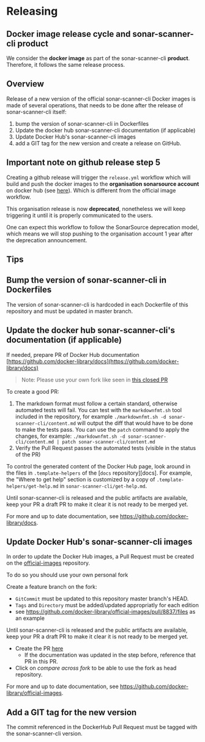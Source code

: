 # Releasing

Docker image release cycle and sonar-scanner-cli product
---
We consider the **docker image** as part of the sonar-scanner-cli **product**. Therefore, it follows the same release process.

Overview
--------

Release of a new version of the official sonar-scanner-cli Docker images is made of several operations, that needs to be done after the release of sonar-scanner-cli itself:

1. bump the version of sonar-scanner-cli in Dockerfiles
3. Update the docker hub sonar-scanner-cli documentation (if applicable)
4. Update Docker Hub's sonar-scanner-cli images
5. add a GIT tag for the new version and create a release on GitHub.

## Important note on github release step 5

Creating a github release will trigger the `release.yml` workflow which will build and push the docker images to the **organisation sonarsource account** on docker hub (see [here](https://hub.docker.com/u/sonarsource)). Which is different from the official image workflow.

This organisation release is now **deprecated**, nonetheless we will keep triggering it until it is properly communicated to the users.

One can expect this workflow to follow the SonarSource deprecation model, which means we will stop pushing to the organisation account 1 year after the deprecation announcement.

## Tips
Bump the version of sonar-scanner-cli in Dockerfiles
-----------------------------

The version of sonar-scanner-cli is hardcoded in each Dockerfile of this repository and must be updated in master branch.

Update the docker hub sonar-scanner-cli's documentation (if applicable)
-------------------------------

If needed, prepare PR of Docker Hub documentation [https://github.com/docker-library/docs](https://github.com/docker-library/docs)

> Note: Please use your own fork like seen in [this closed PR](https://github.com/docker-library/docs/pull/1660)

To create a good PR:

1. The markdown format must follow a certain standard, otherwise automated tests will fail. You can test with the `markdownfmt.sh` tool included in the repository, for example `./markdownfmt.sh -d sonar-scanner-cli/content.md` will output the diff that would have to be done to make the tests pass. You can use the `patch` command to apply the changes, for example: `./markdownfmt.sh -d sonar-scanner-cli/content.md | patch sonar-scanner-cli/content.md`
2. Verify the Pull Request passes the automated tests (visible in the status of the PR)

To control the generated content of the Docker Hub page, look around in the files in `.template-helpers` of the [`docs` repository][docs]. For example, the "Where to get help" section is customized by a copy of `.template-helpers/get-help.md` in `sonar-scanner-cli/get-help.md`.

Until sonar-scanner-cli is released and the public artifacts are available, keep your PR a draft PR to make it clear it is not ready to be merged yet.

For more and up to date documentation, see https://github.com/docker-library/docs.


Update Docker Hub's sonar-scanner-cli images
-----------------------

In order to update the Docker Hub images, a Pull Request must be created on the [official-images](https://github.com/docker-library/official-images) repository.

To do so you should use your own personal fork

Create a feature branch on the fork:
* `GitCommit` must be updated to this repository master branch's HEAD.
* `Tags` and `Directory` must be added/updated appropriatly for each edition
* see https://github.com/docker-library/official-images/pull/8837/files as an example

Until sonar-scanner-cli is released and the public artifacts are available, keep your PR a draft PR to make it clear it is not ready to be merged yet.
* Create the PR [here](https://github.com/docker-library/official-images/compare)
    * If the documentation was updated in the step before, reference that PR in this PR.
* Click on *compare across fork* to be able to use the fork as head repository.


For more and up to date documentation, see https://github.com/docker-library/official-images.


Add a GIT tag for the new version 
----------------

The commit referenced in the DockerHub Pull Request must be tagged with the sonar-scanner-cli version.
